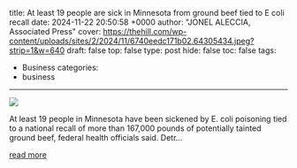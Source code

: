 title: At least 19 people are sick in Minnesota from ground beef tied to E coli recall
date: 2024-11-22 20:50:58 +0000
author: "JONEL ALECCIA, Associated Press"
cover: https://thehill.com/wp-content/uploads/sites/2/2024/11/6740eedc171b02.64305434.jpeg?strip=1&w=640
draft: false
top: false
type: post
hide: false
toc: false
tags:
  - Business
categories:
  - business
---

![](https://thehill.com/wp-content/uploads/sites/2/2024/11/6740eedc171b02.64305434.jpeg?strip=1&w=640)

At least 19 people in Minnesota have been sickened by E. coli poisoning tied to a national recall of more than 167,000 pounds of potentially tainted ground beef, federal health officials said. Detr…

[read more](https://thehill.com/homenews/ap/ap-business/ap-at-least-19-people-are-sick-in-minnesota-from-ground-beef-tied-to-e-coli-recall/)
